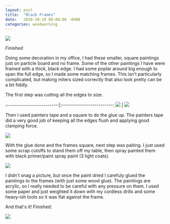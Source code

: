 ```yaml
---
layout: post
title:  "Black Frames"
date:   2020-10-10 00:00:00 -0400
categories: woodworking
---
```


![](/static/posts/frames/99_frames_done.jpg)

_Finished_

Doing some decoration in my office, I had these smaller, square paintings just
on particle board and no frame. Some of the other paintings I have were framed
with a thick, black edge. I had some poplar around big enough to span the full
edge, so I made some matching frames. This isn't particularly complicated, but
making miters sized correctly that also look pretty can be a bit fiddly.

The first step was cutting all the edges to size.

:-------------------------:|:-------------------------:
![](/static/posts/frames/10_cuts.jpg) | ![](/static/posts/frames/20_cut_pieces.jpg)

Then I used painters tape and a square to do the glue up. The painters tape did
a very good job of keeping all the edges flush and applying good clamping
force.

![](/static/posts/frames/50_glue_up.jpg)

With the glue done and the frames square, next step was paiting. I just used
some scrap cutoffs to stand them off my table, then spray painted them with
black primer/paint spray paint (3 light coats).

![](/static/posts/frames/75_painted.jpg)

I didn't snag a picture, but once the paint dried I carefuly glued the
paintings to the frames (with just some wood glue). The paintings are acrylic,
so I really needed to be careful with any pressure on them. I used some paper
and just weighted it down with my cordless drills and some heavy-ish tools
so it was flat against the frame.

And that's it! Finished:

![](/static/posts/frames/99_frames_done.jpg)

